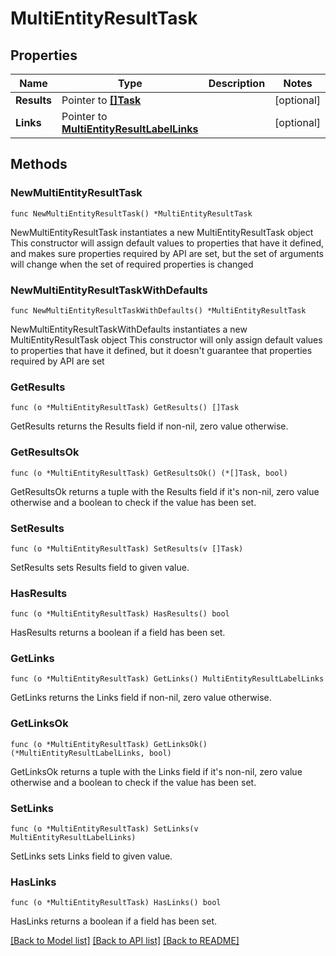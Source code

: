 # MultiEntityResultTask

## Properties

Name | Type | Description | Notes
------------ | ------------- | ------------- | -------------
**Results** | Pointer to [**[]Task**](Task.md) |  | [optional] 
**Links** | Pointer to [**MultiEntityResultLabelLinks**](MultiEntityResultLabelLinks.md) |  | [optional] 

## Methods

### NewMultiEntityResultTask

`func NewMultiEntityResultTask() *MultiEntityResultTask`

NewMultiEntityResultTask instantiates a new MultiEntityResultTask object
This constructor will assign default values to properties that have it defined,
and makes sure properties required by API are set, but the set of arguments
will change when the set of required properties is changed

### NewMultiEntityResultTaskWithDefaults

`func NewMultiEntityResultTaskWithDefaults() *MultiEntityResultTask`

NewMultiEntityResultTaskWithDefaults instantiates a new MultiEntityResultTask object
This constructor will only assign default values to properties that have it defined,
but it doesn't guarantee that properties required by API are set

### GetResults

`func (o *MultiEntityResultTask) GetResults() []Task`

GetResults returns the Results field if non-nil, zero value otherwise.

### GetResultsOk

`func (o *MultiEntityResultTask) GetResultsOk() (*[]Task, bool)`

GetResultsOk returns a tuple with the Results field if it's non-nil, zero value otherwise
and a boolean to check if the value has been set.

### SetResults

`func (o *MultiEntityResultTask) SetResults(v []Task)`

SetResults sets Results field to given value.

### HasResults

`func (o *MultiEntityResultTask) HasResults() bool`

HasResults returns a boolean if a field has been set.

### GetLinks

`func (o *MultiEntityResultTask) GetLinks() MultiEntityResultLabelLinks`

GetLinks returns the Links field if non-nil, zero value otherwise.

### GetLinksOk

`func (o *MultiEntityResultTask) GetLinksOk() (*MultiEntityResultLabelLinks, bool)`

GetLinksOk returns a tuple with the Links field if it's non-nil, zero value otherwise
and a boolean to check if the value has been set.

### SetLinks

`func (o *MultiEntityResultTask) SetLinks(v MultiEntityResultLabelLinks)`

SetLinks sets Links field to given value.

### HasLinks

`func (o *MultiEntityResultTask) HasLinks() bool`

HasLinks returns a boolean if a field has been set.


[[Back to Model list]](../README.md#documentation-for-models) [[Back to API list]](../README.md#documentation-for-api-endpoints) [[Back to README]](../README.md)


